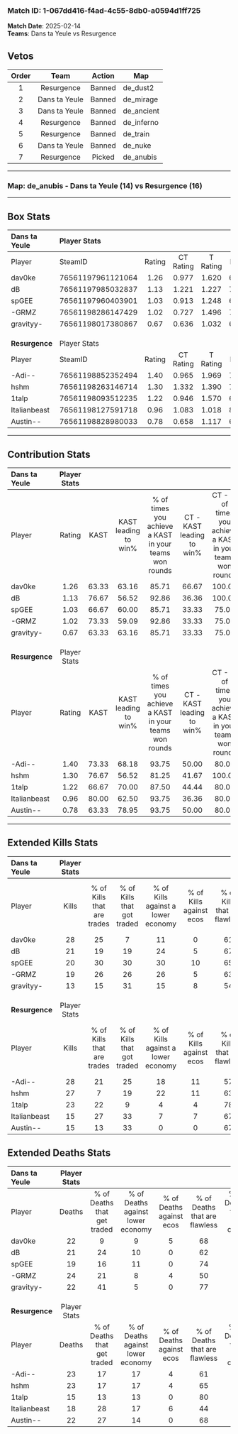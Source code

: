 ### Match ID: 1-067dd416-f4ad-4c55-8db0-a0594d1ff725  
**Match Date**: 2025-02-14  
**Teams**: Dans ta Yeule vs Resurgence  

## Vetos  

| Order | Team | Action | Map |
| :---: | :--: | :----: | --- |
| 1 | Resurgence | Banned | de_dust2 |
| 2 | Dans ta Yeule | Banned | de_mirage |
| 3 | Dans ta Yeule | Banned | de_ancient |
| 4 | Resurgence | Banned | de_inferno |
| 5 | Resurgence | Banned | de_train |
| 6 | Dans ta Yeule | Banned | de_nuke |
| 7 | Resurgence | Picked | de_anubis |

---  

### **Map**: de_anubis - Dans ta Yeule (14) vs Resurgence (16)  
---  

## Box Stats  

| **Dans ta Yeule** | Player Stats      |        |           |          |       |       |       |         |        |      |     |
| :- | :- | :-: | :-: | :-: | :-: | :-: | :-: | :-: | :-: | :-: | :-: |
| Player            | SteamID           | Rating | CT Rating | T Rating | KAST  |  ADR  | Kills | Assists | Deaths | K/D  | HS% |
| dav0ke            | 76561197961121064 |  1.26  |   0.977   |  1.620   | 63.33 | 95.8  |  28   |    5    |   22   | 1.27 | 46  |
| dB                | 76561197985032837 |  1.13  |   1.221   |  1.227   | 76.67 | 74.0  |  21   |   11    |   21   | 1.00 | 71  |
| spGEE             | 76561197960403901 |  1.03  |   0.913   |  1.248   | 66.67 | 69.0  |  20   |    6    |   19   | 1.05 | 60  |
| -GRMZ             | 76561198286147429 |  1.02  |   0.727   |  1.496   | 73.33 | 86.7  |  19   |    8    |   24   | 0.79 | 42  |
| gravityy-         | 76561198017380867 |  0.67  |   0.636   |  1.032   | 63.33 | 45.4  |  13   |    5    |   22   | 0.59 | 69  |
|                   |                   |        |           |          |       |       |       |         |        |      |     |
|                   |                   |        |           |          |       |       |       |         |        |      |     |
|                   |                   |        |           |          |       |       |       |         |        |      |     |
| **Resurgence**    | Player Stats      |        |           |          |       |       |       |         |        |      |     |
| Player            | SteamID           | Rating | CT Rating | T Rating | KAST  |  ADR  | Kills | Assists | Deaths | K/D  | HS% |
| -Adi--            | 76561198852352494 |  1.40  |   0.965   |  1.969   | 73.33 | 108.7 |  28   |   16    |   23   | 1.22 | 50  |
| hshm              | 76561198263146714 |  1.30  |   1.332   |  1.390   | 76.67 | 93.8  |  27   |    4    |   23   | 1.17 | 51  |
| 1talp             | 76561198093512235 |  1.22  |   0.946   |  1.570   | 66.67 | 80.4  |  23   |    6    |   15   | 1.53 | 26  |
| Italianbeast      | 76561198127591718 |  0.96  |   1.083   |  1.018   | 80.00 | 54.9  |  15   |    8    |   18   | 0.83 | 13  |
| Austin--          | 76561198828980033 |  0.78  |   0.658   |  1.117   | 63.33 | 57.5  |  15   |    8    |   22   | 0.68 | 60  |
---  

## Contribution Stats  

| **Dans ta Yeule** | Player Stats |       |                      |                                                        |                           |                                                             |                          |                                                            |
| :- | :-: | :-: | :-: | :-: | :-: | :-: | :-: | :-: |
| Player            |    Rating    | KAST  | KAST leading to win% | % of times you achieve a KAST in your teams won rounds | CT - KAST leading to win% | CT - % of times you achieve a KAST in your teams won rounds | T - KAST leading to win% | T - % of times you achieve a KAST in your teams won rounds |
| dav0ke            |     1.26     | 63.33 |        63.16         |                         85.71                          |           66.67           |                           100.00                            |          61.54           |                           80.00                            |
| dB                |     1.13     | 76.67 |        56.52         |                         92.86                          |           36.36           |                           100.00                            |          75.00           |                           90.00                            |
| spGEE             |     1.03     | 66.67 |        60.00         |                         85.71                          |           33.33           |                            75.00                            |          81.82           |                           90.00                            |
| -GRMZ             |     1.02     | 73.33 |        59.09         |                         92.86                          |           33.33           |                            75.00                            |          76.92           |                           100.00                           |
| gravityy-         |     0.67     | 63.33 |        63.16         |                         85.71                          |           33.33           |                            75.00                            |          90.00           |                           90.00                            |
|                   |              |       |                      |                                                        |                           |                                                             |                          |                                                            |
|                   |              |       |                      |                                                        |                           |                                                             |                          |                                                            |
|                   |              |       |                      |                                                        |                           |                                                             |                          |                                                            |
| **Resurgence**    | Player Stats |       |                      |                                                        |                           |                                                             |                          |                                                            |
| Player            |    Rating    | KAST  | KAST leading to win% | % of times you achieve a KAST in your teams won rounds | CT - KAST leading to win% | CT - % of times you achieve a KAST in your teams won rounds | T - KAST leading to win% | T - % of times you achieve a KAST in your teams won rounds |
| -Adi--            |     1.40     | 73.33 |        68.18         |                         93.75                          |           50.00           |                            80.00                            |          78.57           |                           100.00                           |
| hshm              |     1.30     | 76.67 |        56.52         |                         81.25                          |           41.67           |                           100.00                            |          72.73           |                           72.73                            |
| 1talp             |     1.22     | 66.67 |        70.00         |                         87.50                          |           44.44           |                            80.00                            |          90.91           |                           90.91                            |
| Italianbeast      |     0.96     | 80.00 |        62.50         |                         93.75                          |           36.36           |                            80.00                            |          84.62           |                           100.00                           |
| Austin--          |     0.78     | 63.33 |        78.95         |                         93.75                          |           50.00           |                            80.00                            |          100.00          |                           100.00                           |
---  

## Extended Kills Stats  

| **Dans ta Yeule** | Player Stats |                            |                            |                                    |                         |                              |                                 |                                       |                    |           |
| :- | :-: | :-: | :-: | :-: | :-: | :-: | :-: | :-: | :-: | :-: |
| Player            |    Kills     | % of Kills that are trades | % of Kills that got traded | % of Kills against a lower economy | % of Kills against ecos | % of Kills that are flawless | % of Kills that are close duels | % of Kills that are assisted by flash | Pistol Round Kills | AWP Kills |
| dav0ke            |      28      |             25             |             7              |                 11                 |            0            |              61              |               14                |                   0                   |         2          |     4     |
| dB                |      21      |             19             |             19             |                 24                 |            5            |              67              |                5                |                   5                   |         2          |     0     |
| spGEE             |      20      |             30             |             30             |                 30                 |           10            |              65              |                5                |                   5                   |         1          |     0     |
| -GRMZ             |      19      |             26             |             26             |                 26                 |            5            |              63              |               16                |                   5                   |         1          |     0     |
| gravityy-         |      13      |             15             |             31             |                 15                 |            8            |              54              |                8                |                   0                   |         0          |     0     |
|                   |              |                            |                            |                                    |                         |                              |                                 |                                       |                    |           |
|                   |              |                            |                            |                                    |                         |                              |                                 |                                       |                    |           |
|                   |              |                            |                            |                                    |                         |                              |                                 |                                       |                    |           |
| **Resurgence**    | Player Stats |                            |                            |                                    |                         |                              |                                 |                                       |                    |           |
| Player            |    Kills     | % of Kills that are trades | % of Kills that got traded | % of Kills against a lower economy | % of Kills against ecos | % of Kills that are flawless | % of Kills that are close duels | % of Kills that are assisted by flash | Pistol Round Kills | AWP Kills |
| -Adi--            |      28      |             21             |             25             |                 18                 |           11            |              57              |               11                |                   0                   |         3          |     1     |
| hshm              |      27      |             7              |             19             |                 22                 |           11            |              63              |               11                |                   7                   |         4          |     0     |
| 1talp             |      23      |             22             |             9              |                 4                  |            4            |              78              |                0                |                   0                   |         1          |    17     |
| Italianbeast      |      15      |             27             |             33             |                 7                  |            7            |              67              |               20                |                  13                   |         0          |     0     |
| Austin--          |      15      |             13             |             33             |                 0                  |            0            |              67              |                7                |                   7                   |         2          |     0     |
## Extended Deaths Stats  

| **Dans ta Yeule** | Player Stats |                             |                                   |                          |                               |                            |                           |               |
| :- | :-: | :-: | :-: | :-: | :-: | :-: | :-: | :-: |
| Player            |    Deaths    | % of Deaths that get traded | % of Deaths against lower economy | % of Deaths against ecos | % of Deaths that are flawless | % of Deaths that are close | % of Deaths while blinded | Deaths to AWP |
| dav0ke            |      22      |              9              |                 9                 |            5             |              68               |             14             |             5             |       3       |
| dB                |      21      |             24              |                10                 |            0             |              62               |             5              |             0             |       5       |
| spGEE             |      19      |             16              |                11                 |            0             |              74               |             11             |             5             |       3       |
| -GRMZ             |      24      |             21              |                 8                 |            4             |              50               |             13             |             8             |       2       |
| gravityy-         |      22      |             41              |                 5                 |            0             |              77               |             5              |             5             |       5       |
|                   |              |                             |                                   |                          |                               |                            |                           |               |
|                   |              |                             |                                   |                          |                               |                            |                           |               |
|                   |              |                             |                                   |                          |                               |                            |                           |               |
| **Resurgence**    | Player Stats |                             |                                   |                          |                               |                            |                           |               |
| Player            |    Deaths    | % of Deaths that get traded | % of Deaths against lower economy | % of Deaths against ecos | % of Deaths that are flawless | % of Deaths that are close | % of Deaths while blinded | Deaths to AWP |
| -Adi--            |      23      |             17              |                17                 |            4             |              61               |             13             |             4             |       0       |
| hshm              |      23      |             17              |                17                 |            4             |              65               |             13             |             4             |       1       |
| 1talp             |      15      |             13              |                13                 |            0             |              80               |             7              |             0             |       0       |
| Italianbeast      |      18      |             28              |                17                 |            6             |              44               |             11             |             0             |       2       |
| Austin--          |      22      |             27              |                14                 |            0             |              68               |             5              |             5             |       1       |

